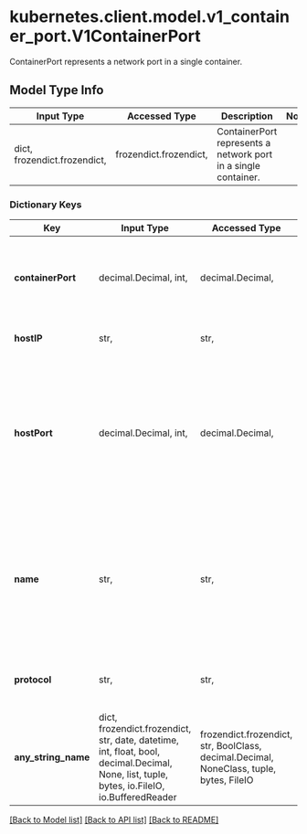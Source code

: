 # kubernetes.client.model.v1_container_port.V1ContainerPort

ContainerPort represents a network port in a single container.

## Model Type Info
Input Type | Accessed Type | Description | Notes
------------ | ------------- | ------------- | -------------
dict, frozendict.frozendict,  | frozendict.frozendict,  | ContainerPort represents a network port in a single container. | 

### Dictionary Keys
Key | Input Type | Accessed Type | Description | Notes
------------ | ------------- | ------------- | ------------- | -------------
**containerPort** | decimal.Decimal, int,  | decimal.Decimal,  | Number of port to expose on the pod&#x27;s IP address. This must be a valid port number, 0 &lt; x &lt; 65536. | value must be a 32 bit integer
**hostIP** | str,  | str,  | What host IP to bind the external port to. | [optional] 
**hostPort** | decimal.Decimal, int,  | decimal.Decimal,  | Number of port to expose on the host. If specified, this must be a valid port number, 0 &lt; x &lt; 65536. If HostNetwork is specified, this must match ContainerPort. Most containers do not need this. | [optional] value must be a 32 bit integer
**name** | str,  | str,  | If specified, this must be an IANA_SVC_NAME and unique within the pod. Each named port in a pod must have a unique name. Name for the port that can be referred to by services. | [optional] 
**protocol** | str,  | str,  | Protocol for port. Must be UDP, TCP, or SCTP. Defaults to \&quot;TCP\&quot;.   | [optional] 
**any_string_name** | dict, frozendict.frozendict, str, date, datetime, int, float, bool, decimal.Decimal, None, list, tuple, bytes, io.FileIO, io.BufferedReader | frozendict.frozendict, str, BoolClass, decimal.Decimal, NoneClass, tuple, bytes, FileIO | any string name can be used but the value must be the correct type | [optional]

[[Back to Model list]](../../README.md#documentation-for-models) [[Back to API list]](../../README.md#documentation-for-api-endpoints) [[Back to README]](../../README.md)


